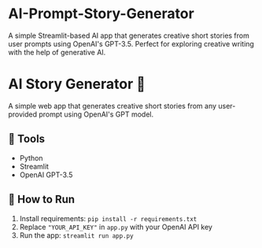 # AI-Prompt-Story-Generator
A simple Streamlit-based AI app that generates creative short stories from user prompts using OpenAI's GPT-3.5. Perfect for exploring creative writing with the help of generative AI.

# AI Story Generator 📖

A simple web app that generates creative short stories from any user-provided prompt using OpenAI's GPT model.

## 🧰 Tools
- Python
- Streamlit
- OpenAI GPT-3.5

## 🚀 How to Run
1. Install requirements: `pip install -r requirements.txt`
2. Replace `"YOUR_API_KEY"` in `app.py` with your OpenAI API key
3. Run the app: `streamlit run app.py`
